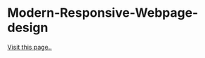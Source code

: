 # Modern-Responsive-Webpage-design

[Visit this page..](https://syedamir5560.github.io/Modern-Responsive-Webpage-design/)